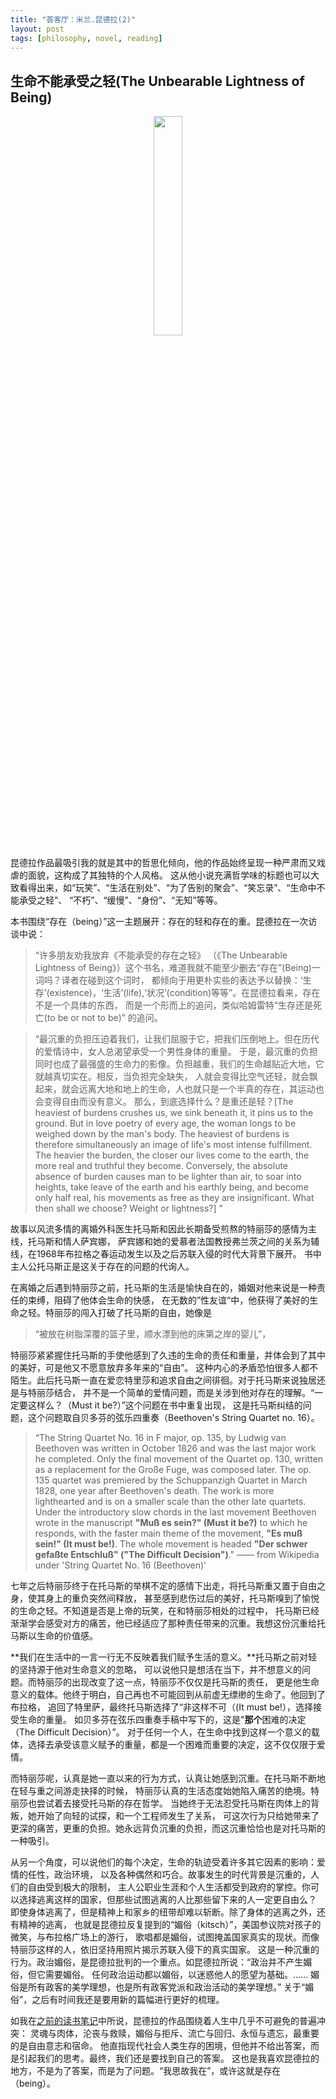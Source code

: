 ```yaml
---
title: "荟客厅：米兰.昆德拉(2)"
layout: post
tags: [philosophy, novel, reading]
---
```


## 生命不能承受之轻(The Unbearable Lightness of Being)

<p align="center">
  <img src="http://linhui.org/images/posts/TheUnbearableLightnessOfBeing.png"  width="30%" />
</p>


昆德拉作品最吸引我的就是其中的哲思化倾向，他的作品始终呈现一种严肃而又戏虐的面貌，这构成了其独特的个人风格。
这从他小说充满哲学味的标题也可以大致看得出来，如“玩笑”、“生活在别处”、“为了告别的聚会”、“笑忘录”、“生命中不能承受之轻”、
“不朽”、“缓慢”、“身份”、“无知”等等。


本书围绕“存在（being）”这一主题展开：存在的轻和存在的重。昆德拉在一次访谈中说：

> “许多朋友劝我放弃《不能承受的存在之轻》
（《The Unbearable Lightness of Being》）这个书名，难道我就不能至少删去“存在”(Being)一词吗？译者在碰到这个词时，
都倾向于用更朴实些的表达予以替换：‘生存’(existence)，‘生活’(life),‘状况’(condition)等等”。在昆德拉看来，存在不是一个具体的东西，
而是一个形而上的追问，类似哈姆雷特“生存还是死亡(to be or not to be)” 的追问。

> “最沉重的负担压迫着我们，让我们屈服于它，把我们压倒地上。但在历代的爱情诗中，女人总渴望承受一个男性身体的重量。
于是，最沉重的负担同时也成了最强盛的生命力的影像。负担越重，我们的生命越贴近大地，它就越真切实在。相反，当负担完全缺失，
人就会变得比空气还轻，就会飘起来，就会远离大地和地上的生命，人也就只是一个半真的存在，其运动也会变得自由而没有意义。
那么，到底选择什么？是重还是轻？[The heaviest of burdens crushes us, we sink beneath it, it pins us to the ground. 
But in love poetry of every age, the woman longs to be weighed down by the man's body. The heaviest of burdens 
is therefore simultaneously an image of life's most intense fulfillment. The heavier the burden, 
the closer our lives come to the earth, the more real and truthful they become. 
Conversely, the absolute absence of burden causes man to be lighter than air, 
to soar into heights, take leave of the earth and his earthly being, and become 
only half real, his movements as free as they are insignificant. 
What then shall we choose? Weight or lightness?] ”

故事以风流多情的离婚外科医生托马斯和因此长期备受煎熬的特丽莎的感情为主线，托马斯和情人萨宾娜，
萨宾娜和她的爱慕者法国教授弗兰茨之间的关系为辅线，在1968年布拉格之春运动发生以及之后苏联入侵的时代大背景下展开。
书中主人公托马斯正是这关于存在的问题的代询人。

在离婚之后遇到特丽莎之前，托马斯的生活是愉快自在的，婚姻对他来说是一种责任的束缚，阻碍了他体会生命的快感，
在无数的”性友谊“中，他获得了美好的生命之轻。特丽莎的闯入打破了托马斯的自由，她像是

> “被放在树脂深覆的篮子里，顺水漂到他的床第之岸的婴儿”，

特丽莎紧紧握住托马斯的手使他感到了久违的生命的责任和重量，并体会到了其中的美好，可是他又不愿意放弃多年来的“自由”。
这种内心的矛盾恐怕很多人都不陌生。此后托马斯一直在爱恋特里莎和追求自由之间徘徊。对于托马斯来说独居还是与特丽莎结合，
并不是一个简单的爱情问题，而是关涉到他对存在的理解。“一定要这样么？（Must it be?）”这个问题在书中重复出现，
这是托马斯纠结的问题，这个问题取自贝多芬的弦乐四重奏（Beethoven's String Quartet no. 16）。   

> “The String Quartet No. 16 in F major, op. 135, by Ludwig van Beethoven was written in October 1826 
and was the last major work he completed. Only the final movement of the Quartet op. 130, written as a 
replacement for the Große Fuge, was composed later. The op. 135 quartet was premiered by the
 Schuppanzigh Quartet in March 1828, one year after Beethoven's death.
The work is more lighthearted and is on a smaller scale than the other late quartets. 
Under the introductory slow chords in the last movement Beethoven wrote in the manuscript 
**"Muß es sein?" (Must it be?)** to which he responds, with the faster main theme of the movement, 
**"Es muß sein!" (It must be!)**. The whole movement is headed 
**"Der schwer gefaßte Entschluß" ("The Difficult Decision")**."
—— from Wikipedia under 'String Quartet No. 16 (Beethoven)'


七年之后特丽莎终于在托马斯的举棋不定的感情下出走，将托马斯重又置于自由之身，使其身上的重负突然间释放，
甚至感到悲伤过后的美好，托马斯嗅到了愉悦的生命之轻。不知道是否是上帝的玩笑，在和特丽莎相处的过程中，
托马斯已经渐渐学会感受对方的痛苦，他已经适应了那种责任带来的沉重。我想这份沉重给托马斯以生命的价值感。

**我们在生活中的一言一行无不反映着我们赋予生活的意义。**托马斯之前对轻的坚持源于他对生命意义的忽略，
可以说他只是想活在当下，并不想意义的问题。而特丽莎的出现改变了这一点，特丽莎不仅仅是托马斯的责任，
更是他生命意义的载体。他终于明白，自己再也不可能回到从前虚无缥缈的生命了。他回到了布拉格，
追回了特里萨，最终托马斯选择了“非这样不可（(It must be!），选择接受生命的重量。
如贝多芬在弦乐四重奏手稿中写下的，这是"**那个**困难的决定（The Difficult Decision）”。
对于任何一个人，在生命中找到这样一个意义的载体，选择去承受该意义赋予的重量，都是一个困难而重要的决定，这不仅仅限于爱情。

而特丽莎呢，认真是她一直以来的行为方式，认真让她感到沉重。在托马斯不断地在轻与重之间游走抉择的时候，
特丽莎认真的生活态度始她陷入痛苦的绝境。特丽莎也尝试着去接受托马斯的存在哲学。
当她终于无法忍受托马斯在肉体上的背叛，她开始了向轻的试探，和一个工程师发生了关系，
可这次行为只给她带来了更深的痛苦，更重的负担。她永远背负沉重的负担，而这沉重恰恰也是对托马斯的一种吸引。

从另一个角度，可以说他们的每个决定，生命的轨迹受着许多其它因素的影响：爱情的任性，政治环境，
以及各种偶然和巧合。故事发生的时代背景是沉重的，人们的自由受到极大的限制，
主人公职业生涯和个人生活都受到政府的掌控。你可以选择逃离这样的国家，但那些试图逃离的人比那些留下来的人一定更自由么？
即使身体逃离了，但是精神上和家乡的纽带却难以斩断。除了身体的逃离之外，还有精神的逃离，
也就是昆德拉反复提到的“媚俗（kitsch）”，美国参议院对孩子的微笑，与布拉格广场上的游行，
歌唱都是媚俗，试图掩盖国家真实的现状。而像特丽莎这样的人，依旧坚持用照片揭示苏联入侵下的真实国家。
这是一种沉重的行为。政治媚俗，是昆德拉批判的一个重点。如昆德拉所说：“政治并不产生媚俗，但它需要媚俗。
任何政治运动都以媚俗，以迷惑他人的愿望为基础。…… 媚俗是所有政客的美学理想，也是所有政客党派和政治活动的美学理想。” 
关于“媚俗”，之后有时间我还是要用新的篇幅进行更好的梳理。

如我在[之前的读书笔记](http://linhui.org/2016/09/25/kundera/)中所说，昆德拉的作品围绕着人生中几乎不可避免的普遍冲突：
灵魂与肉体，沦丧与救赎，媚俗与拒斥、流亡与回归、永恒与遗忘，最重要的是自由意志和宿命。
他直指现代社会人类生存的困境，但他并不给出答案，而是引起我们的思考。最终，我们还是要找到自己的答案。
这也是我喜欢昆德拉的地方，不是为了答案，而是为了问题。“我思故我在”，或许这就是存在（being）。

